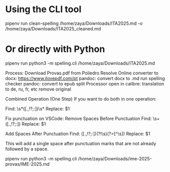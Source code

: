 # Using the CLI tool
pipenv run clean-spelling /home/zaya/Downloads/ITA2025.md -o /home/zaya/Downloads/ITA2025_cleaned.md

# Or directly with Python
pipenv run python3 -m spelling.cli /home/zaya/Downloads/ITA2025.md

Process: 
Download Provas.pdf from Poliedro Resolve
Online converter to docx: https://www.ilovepdf.com/pt
pandoc: convert docx to .md
run spelling checker
pandoc: convert to epub
split Processor
open in calibre: translation to de, ru, fr, etc
remove original


Combined Operation (One Step)
If you want to do both in one operation:

Find: \s*([.,!?;:])\s*
Replace: $1

Fix punctuation on VSCode:
Remove Spaces Before Punctuation
Find: \s+([.,!?;:])
Replace: $1

Add Spaces After Punctuation
Find: ([.,!?;:])(?!\s)(?=[^\s])
Replace: $1

This will add a single space after punctuation marks that are not already followed by a space.



pipenv run python3 -m spelling.cli /home/zaya/Downloads/ime-2025-provas/IME-2025.md
